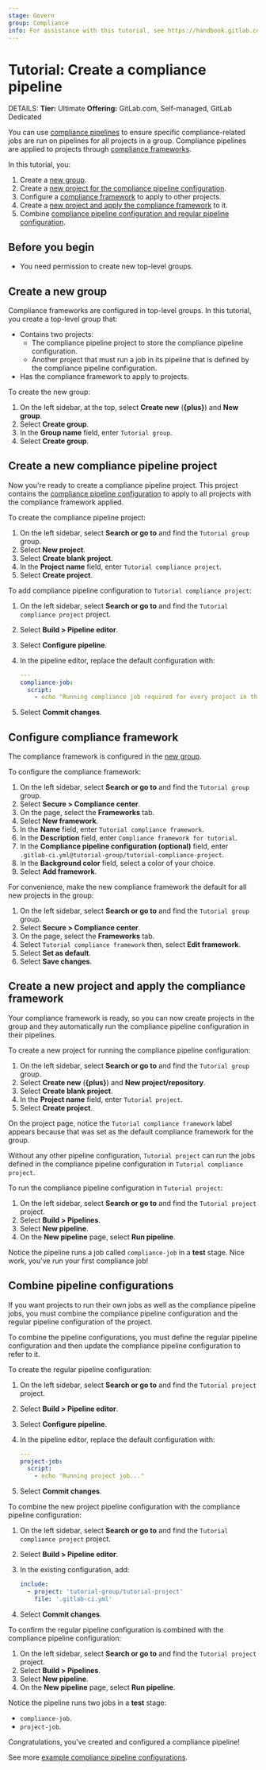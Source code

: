```yaml
---
stage: Govern
group: Compliance
info: For assistance with this tutorial, see https://handbook.gitlab.com/handbook/product/ux/technical-writing/#assignments-to-other-projects-and-subjects.
---
```


# Tutorial: Create a compliance pipeline

DETAILS:
**Tier:** Ultimate
**Offering:** GitLab.com, Self-managed, GitLab Dedicated

You can use [compliance pipelines](../../user/group/compliance_pipelines.md) to ensure specific
compliance-related jobs are run on pipelines for all projects in a group. Compliance pipelines are applied
to projects through [compliance frameworks](../../user/group/compliance_frameworks.md).

In this tutorial, you:

1. Create a [new group](#create-a-new-group).
1. Create a [new project for the compliance pipeline configuration](#create-a-new-compliance-pipeline-project).
1. Configure a [compliance framework](#configure-compliance-framework) to apply to other projects.
1. Create a [new project and apply the compliance framework](#create-a-new-project-and-apply-the-compliance-framework) to it.
1. Combine [compliance pipeline configuration and regular pipeline configuration](#combine-pipeline-configurations).

## Before you begin

- You need permission to create new top-level groups.

## Create a new group

Compliance frameworks are configured in top-level groups. In this tutorial, you create a top-level group that:

- Contains two projects:
  - The compliance pipeline project to store the compliance pipeline configuration.
  - Another project that must run a job in its pipeline that is defined by the compliance pipeline configuration.
- Has the compliance framework to apply to projects.

To create the new group:

1. On the left sidebar, at the top, select **Create new** (**{plus}**) and **New group**.
1. Select **Create group**.
1. In the **Group name** field, enter `Tutorial group`.
1. Select **Create group**.

## Create a new compliance pipeline project

Now you're ready to create a compliance pipeline project. This project contains the
[compliance pipeline configuration](../../user/group/compliance_pipelines.md#example-configuration) to apply to all
projects with the compliance framework applied.

To create the compliance pipeline project:

1. On the left sidebar, select **Search or go to** and find the `Tutorial group` group.
1. Select **New project**.
1. Select **Create blank project**.
1. In the **Project name** field, enter `Tutorial compliance project`.
1. Select **Create project**.

To add compliance pipeline configuration to `Tutorial compliance project`:

1. On the left sidebar, select **Search or go to** and find the `Tutorial compliance project` project.
1. Select **Build > Pipeline editor**.
1. Select **Configure pipeline**.
1. In the pipeline editor, replace the default configuration with:

   ```yaml
   ---
   compliance-job:
     script:
       - echo "Running compliance job required for every project in this group..."
   ```

1. Select **Commit changes**.

## Configure compliance framework

The compliance framework is configured in the [new group](#create-a-new-group).

To configure the compliance framework:

1. On the left sidebar, select **Search or go to** and find the `Tutorial group` group.
1. Select **Secure > Compliance center**.
1. On the page, select the **Frameworks** tab.
1. Select **New framework**.
1. In the **Name** field, enter `Tutorial compliance framework`.
1. In the **Description** field, enter `Compliance framework for tutorial`.
1. In the **Compliance pipeline configuration (optional)** field, enter
   `.gitlab-ci.yml@tutorial-group/tutorial-compliance-project`.
1. In the **Background color** field, select a color of your choice.
1. Select **Add framework**.

For convenience, make the new compliance framework the default for all new projects in the group:

1. On the left sidebar, select **Search or go to** and find the `Tutorial group` group.
1. Select **Secure > Compliance center**.
1. On the page, select the **Frameworks** tab.
1. Select `Tutorial compliance framework` then, select **Edit framework**.
1. Select **Set as default**.
1. Select **Save changes**.

## Create a new project and apply the compliance framework

Your compliance framework is ready, so you can now create projects in the group and they automatically run the
compliance pipeline configuration in their pipelines.

To create a new project for running the compliance pipeline configuration:

1. On the left sidebar, select **Search or go to** and find the `Tutorial group` group.
1. Select **Create new** (**{plus}**) and **New project/repository**.
1. Select **Create blank project**.
1. In the **Project name** field, enter `Tutorial project`.
1. Select **Create project**.

On the project page, notice the `Tutorial compliance framework` label appears because that was set as the default
compliance framework for the group.

Without any other pipeline configuration, `Tutorial project` can run the jobs defined in the compliance
pipeline configuration in `Tutorial compliance project`.

To run the compliance pipeline configuration in `Tutorial project`:

1. On the left sidebar, select **Search or go to** and find the `Tutorial project` project.
1. Select **Build > Pipelines**.
1. Select **New pipeline**.
1. On the **New pipeline** page, select **Run pipeline**.

Notice the pipeline runs a job called `compliance-job` in a **test** stage. Nice work, you've run your first compliance
job!

## Combine pipeline configurations

If you want projects to run their own jobs as well as the compliance pipeline jobs, you must combine the compliance
pipeline configuration and the regular pipeline configuration of the project.

To combine the pipeline configurations, you must define the regular pipeline configuration and then update the
compliance pipeline configuration to refer to it.

To create the regular pipeline configuration:

1. On the left sidebar, select **Search or go to** and find the `Tutorial project` project.
1. Select **Build > Pipeline editor**.
1. Select **Configure pipeline**.
1. In the pipeline editor, replace the default configuration with:

   ```yaml
   ---
   project-job:
     script:
       - echo "Running project job..."
   ```

1. Select **Commit changes**.

To combine the new project pipeline configuration with the compliance pipeline configuration:

1. On the left sidebar, select **Search or go to** and find the `Tutorial compliance project` project.
1. Select **Build > Pipeline editor**.
1. In the existing configuration, add:

   ```yaml
   include:
     - project: 'tutorial-group/tutorial-project'
       file: '.gitlab-ci.yml'
    ```

1. Select **Commit changes**.

To confirm the regular pipeline configuration is combined with the compliance pipeline configuration:

1. On the left sidebar, select **Search or go to** and find the `Tutorial project` project.
1. Select **Build > Pipelines**.
1. Select **New pipeline**.
1. On the **New pipeline** page, select **Run pipeline**.

Notice the pipeline runs two jobs in a **test** stage:

- `compliance-job`.
- `project-job`.

Congratulations, you've created and configured a compliance pipeline!

See more [example compliance pipeline configurations](../../user/group/compliance_pipelines.md#example-configuration).
